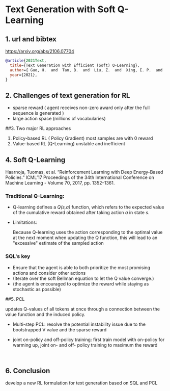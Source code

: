 # Text Generation with Soft Q-Learning

## 1. url and bibtex

https://arxiv.org/abs/2106.07704

```bibtex
@article{2021Text,
  title={Text Generation with Efficient (Soft) Q-Learning},
  author={ Guo, H.  and  Tan, B.  and  Liu, Z.  and  Xing, E. P.  and  Hu, Z. },
  year={2021},
}
```



## 2. Challenges of text generation for RL
- sparse reward ( agent receives non-zero award only after the full sequence is generated )
- large action space (millions of vocabularies)

##3.  Two major RL approaches
1. Policy-based RL  ( Policy Gradient)
  most samples are with 0 reward
2. Value-based RL (Q-Learning)
  unstable and inefficient

## 4. Soft Q-Learning

Haarnoja, Tuomas, et al. “Reinforcement Learning with Deep Energy-Based Policies.” ICML’17 Proceedings of the 34th International Conference on Machine Learning - Volume 70, 2017, pp. 1352–1361.

### Traditional Q-Learning:

- Q-learning defines a *Q(s,a)* function, which refers to the expected value of the cumulative reward obtained after taking action *a* in state *s*.

- Limitations:

  Because Q-learning uses the action corresponding to the optimal value at the next moment when updating the Q function, this will lead to an "excessive" estimate of the sampled action



### SQL's key

- Ensure that the agent is able to both prioritize the most promising actions and consider other actions
- (Iterate over the soft Bellman equation to let the Q value converge.)
- (the agent is encouraged to optimize the reward while staying as stochastic as possible)



##5. PCL

 updates Q-values of all tokens at once through a connection between the value function and the induced policy. 
- Multi-step PCL: resolve the potential instability issue due to the bootstrapped V value and the sparse reward 

- joint on-policy and off-policy training: first train model with on-policy for warming up, joint on- and off- policy training to maximum the reward

  ​

## 6. Conclusion

 develop a new RL formulation for text generation based on SQL and PCL